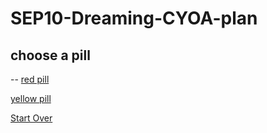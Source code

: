 # SEP10-Dreaming-CYOA-plan
## choose a pill

--
[red pill](red-pill.md)


[yellow pill](yellow-pill.md)


[Start Over](../home.md)
